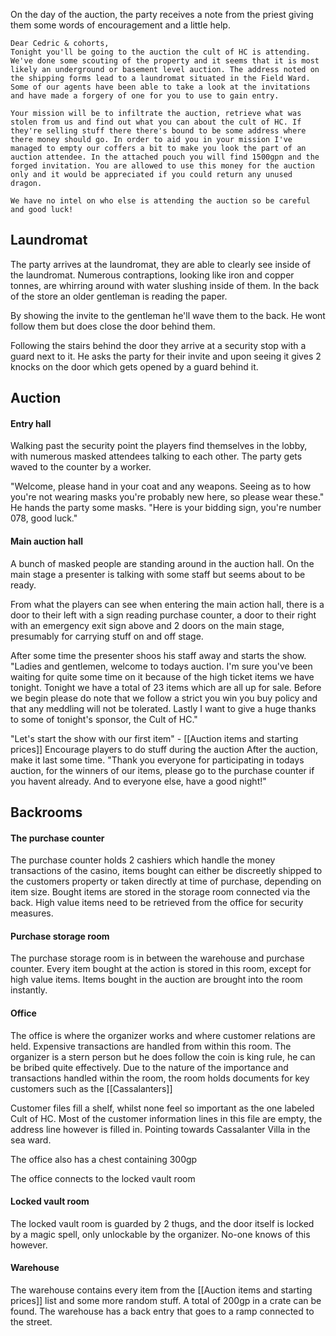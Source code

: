 On the day of the auction, the party receives a note from the priest giving them some words of encouragement and a little help.

	Dear Cedric & cohorts,
	Tonight you'll be going to the auction the cult of HC is attending. We've done some scouting of the property and it seems that it is most likely an underground or basement level auction. The address noted on the shipping forms lead to a laundromat situated in the Field Ward. Some of our agents have been able to take a look at the invitations and have made a forgery of one for you to use to gain entry. 
	
	Your mission will be to infiltrate the auction, retrieve what was stolen from us and find out what you can about the cult of HC. If they're selling stuff there there's bound to be some address where there money should go. In order to aid you in your mission I've managed to empty our coffers a bit to make you look the part of an auction attendee. In the attached pouch you will find 1500gpn and the forged invitation. You are allowed to use this money for the auction only and it would be appreciated if you could return any unused dragon. 
	
	We have no intel on who else is attending the auction so be careful and good luck!
	

## Laundromat
The party arrives at the laundromat, they are able to clearly see inside of the laundromat. Numerous contraptions, looking like iron and copper tonnes, are whirring around with water slushing inside of them. In the back of the store an older gentleman is reading the paper. 

By showing the invite to the gentleman he'll wave them to the back. He wont follow them but does close the door behind them.

Following the stairs behind the door they arrive at a security stop with a guard next to it. He asks the party for their invite and upon seeing it gives 2 knocks on the door which gets opened by a guard behind it. 


## Auction 
#### Entry hall
Walking past the security point the players find themselves in the lobby, with numerous masked attendees talking to each other. The party gets waved to the counter by a worker.

"Welcome, please hand in your coat and any weapons. Seeing as to how you're not wearing masks you're probably new here, so please wear these." He hands the party some masks. "Here is your bidding sign, you're number 078, good luck."

#### Main auction hall
A bunch of masked people are standing around in the auction hall. On the main stage a presenter is talking with some staff but seems about to be ready.

From what the players can see when entering the main action hall, there is a door to their left with a sign reading purchase counter, a door to their right with an emergency exit sign above and 2 doors on the main stage, presumably for carrying stuff on and off stage. 

After some time the presenter shoos his staff away and starts the show. 
"Ladies and gentlemen, welcome to todays auction. I'm sure you've been waiting for quite some time on it because of the high ticket items we have tonight. Tonight we have a total of 23 items which are all up for sale. Before we begin please do note that we follow a strict you win you buy policy and that any meddling will not be tolerated. Lastly I want to give a huge thanks to some of tonight's sponsor, the Cult of HC."

"Let's start the show with our first item" - [[Auction items and starting prices]] 
Encourage players to do stuff during the auction
After the auction, make it last some time. 
"Thank you everyone for participating in todays auction, for the winners of our items, please go to the purchase counter if you havent already. And to everyone else, have a good night!"



## Backrooms
#### The purchase counter
The purchase counter holds 2 cashiers which handle the money transactions of the casino, items bought can either be discreetly shipped to the customers property or taken directly at time of purchase, depending on item size. Bought items are stored in the storage room connected via the back. High value items need to be retrieved from the office for security measures. 

#### Purchase storage room 
The purchase storage room is in between the warehouse and purchase counter. Every item bought at the action is stored in this room, except for high value items. Items bought in the auction are brought into the room instantly. 

#### Office 
The office is where the organizer works and where customer relations are held. Expensive transactions are handled from within this room. 
The organizer is a stern person but he does follow the coin is king rule, he can be bribed quite effectively.
Due to the nature of the importance and transactions handled within the room, the room holds documents for key customers such as the [[Cassalanters]]

Customer files fill a shelf, whilst none feel so important as the one labeled Cult of HC. 
Most of the customer information lines in this file are empty, the address line however is filled in. Pointing towards Cassalanter Villa in the sea ward.

The office also has a chest containing 300gp

The office connects to the locked vault room


#### Locked vault room
The locked vault room is guarded by 2 thugs, and the door itself is locked by a magic spell, only unlockable by the organizer. No-one knows of this however.

#### Warehouse 
The warehouse contains every item from the [[Auction items and starting prices]] list and some more random stuff. A total of 200gp in a crate can be found. The warehouse has a back entry that goes to a ramp connected to the street.